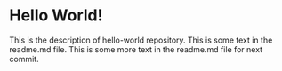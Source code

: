 # Hello World!
This is the description of hello-world repository.
This is some text in the readme.md file.
This is some more text in the readme.md file for next commit.
